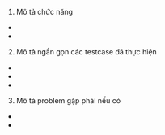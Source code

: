 1. Mô tả chức năng
-
-

2. Mô tả ngắn gọn các testcase đã thực hiện
-
-
-

3. Mô tả problem gặp phải nếu có
-
-